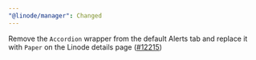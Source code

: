 ```yaml
---
"@linode/manager": Changed
---
```


Remove the `Accordion` wrapper from the default Alerts tab and replace it with `Paper` on the Linode details page ([#12215](https://github.com/linode/manager/pull/12215))

